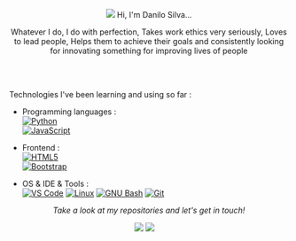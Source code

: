 <p align="center">
<img src="https://ezgif.com/images/loadcat.gif"/>
Hi, I'm Danilo Silva...  
</p>  

<p align="center">
Whatever I do, I do with perfection, Takes work ethics very seriously, Loves to lead people, Helps them to achieve their goals and consistently looking for innovating something for improving lives of people
</p>  
  
<br><br> 

Technologies I've been learning and using so far :

- Programming languages : <br />
    [![Python](http://img.shields.io/badge/-Python-eee?style=flat-square&logo=python&logoColor#F7BD2F)](https://dinhanhthi.com/#python)    
    [![JavaScript](https://img.shields.io/badge/-JavaScript-eee?style=flat-square&logo=javascript&logoColor=DD9C25)](https://dinhanhthi.com/#web_development) 
    
- Frontend : <br />
    [![HTML5](http://img.shields.io/badge/-HTML5-eee?style=flat-square&logo=html5&logoColor=E34F26)](https://dinhanhthi.com/#web_development)    
    [![Bootstrap](http://img.shields.io/badge/-Bootstrap-eee?style=flat-square&logo=bootstrap&logoColor=563D7C)](https://dinhanhthi.com/#web_development)    

- OS & IDE & Tools : <br />
    [![VS Code](http://img.shields.io/badge/-VS%20Code-eee?style=flat-square&logo=visual-studio-code&logoColor=007ACC)](https://dinhanhthi.com/visual-studio-code)
    [![Linux](http://img.shields.io/badge/-Linux-eee?style=flat-square&logo=linux&logoColor=D67A10)](https://dinhanhthi.com/tags#linux)
    [![GNU Bash](http://img.shields.io/badge/-GNU%20Bash-eee?style=flat-square&logo=gnu-bash&logoColor=663399)](https://dinhanhthi.com/tags#bash)
    [![Git](http://img.shields.io/badge/-Git-eee?style=flat-square&logo=git&logoColor=F05032)](https://dinhanhthi.com/git)
    
<p align="center">
 <i>Take a look at my repositories and let's get in touch!</i>
<p  align="center">
<img src="https://visitor-badge.laobi.icu/badge?page_id=sia2602"/>
<a href="https://www.linkedin.com/in/danilo-silva-628671b3/"><img src="https://img.shields.io/badge/-Danilo%20Silva-blue?style=flat-square&logo=Linkedin&logoColor=white&link=hhttps://www.linkedin.com/in/danilo-silva-628671b3/" /></a>&nbsp;&nbsp;&nbsp;&nbsp
</p> 
